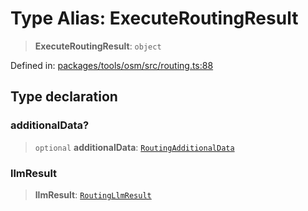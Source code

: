 # Type Alias: ExecuteRoutingResult

> **ExecuteRoutingResult**: `object`

Defined in: [packages/tools/osm/src/routing.ts:88](https://github.com/GeoDaCenter/openassistant/blob/28e38a23cf528ccfe10391135d12fba8d3e385da/packages/tools/osm/src/routing.ts#L88)

## Type declaration

### additionalData?

> `optional` **additionalData**: [`RoutingAdditionalData`](RoutingAdditionalData.md)

### llmResult

> **llmResult**: [`RoutingLlmResult`](RoutingLlmResult.md)
